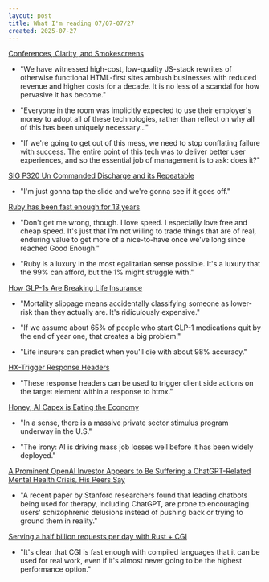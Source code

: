 ```yaml
---
layout: post
title: What I'm reading 07/07-07/27
created: 2025-07-27
---
```


[Conferences, Clarity, and Smokescreens](https://infrequently.org/2025/06/conferences-clarity-and-smokescreens)

- "We have witnessed high-cost, low-quality JS-stack rewrites of otherwise functional HTML-first sites ambush businesses with reduced revenue and higher costs for a decade. It is no less of a scandal for how pervasive it has become."

- "Everyone in the room was implicitly expected to use their employer's money to adopt all of these technologies, rather than reflect on why all of this has been uniquely necessary..."

- "If we're going to get out of this mess, we need to stop conflating failure with success. The entire point of this tech was to deliver better user experiences, and so the essential job of management is to ask: does it?"


[SIG P320 Un Commanded Discharge and its Repeatable](https://www.youtube.com/watch?v=jOMQOtOQoPk)

- "I'm just gonna tap the slide and we're gonna see if it goes off."


[Ruby has been fast enough for 13 years](https://medium.com/signal-v-noise/ruby-has-been-fast-enough-for-13-years-afff4a54abc7)

- "Don't get me wrong, though. I love speed. I especially love free and cheap speed. It's just that I'm not willing to trade things that are of real, enduring value to get more of a nice-to-have once we've long since reached Good Enough."

- "Ruby is a luxury in the most egalitarian sense possible. It's a luxury that the 99% can afford, but the 1% might struggle with."


[How GLP-1s Are Breaking Life Insurance](https://www.glp1digest.com/p/how-glp-1s-are-breaking-life-insurance)

- "Mortality slippage means accidentally classifying someone as lower-risk than they actually are. It's ridiculously expensive."

- "If we assume about 65% of people who start GLP-1 medications quit by the end of year one, that creates a big problem."

- "Life insurers can predict when you'll die with about 98% accuracy."


[HX-Trigger Response Headers](https://htmx.org/headers/hx-trigger/)

- "These response headers can be used to trigger client side actions on the target element within a response to htmx."


[Honey, AI Capex is Eating the Economy](https://paulkedrosky.com/honey-ai-capex-ate-the-economy/)

- "In a sense, there is a massive private sector stimulus program underway in the U.S."

- "The irony: AI is driving mass job losses well before it has been widely deployed."

[A Prominent OpenAI Investor Appears to Be Suffering a ChatGPT-Related Mental Health Crisis, His Peers Say](https://futurism.com/openai-investor-chatgpt-mental-health)


- "A recent paper by Stanford researchers found that leading chatbots being used for therapy, including ChatGPT, are prone to encouraging users' schizophrenic delusions instead of pushing back or trying to ground them in reality."


[Serving a half billion requests per day with Rust + CGI](https://jacob.gold/posts/serving-half-billion-requests-with-rust-cgi/)

- "It's clear that CGI is fast enough with compiled languages that it can be used for real work, even if it's almost never going to be the highest performance option."
